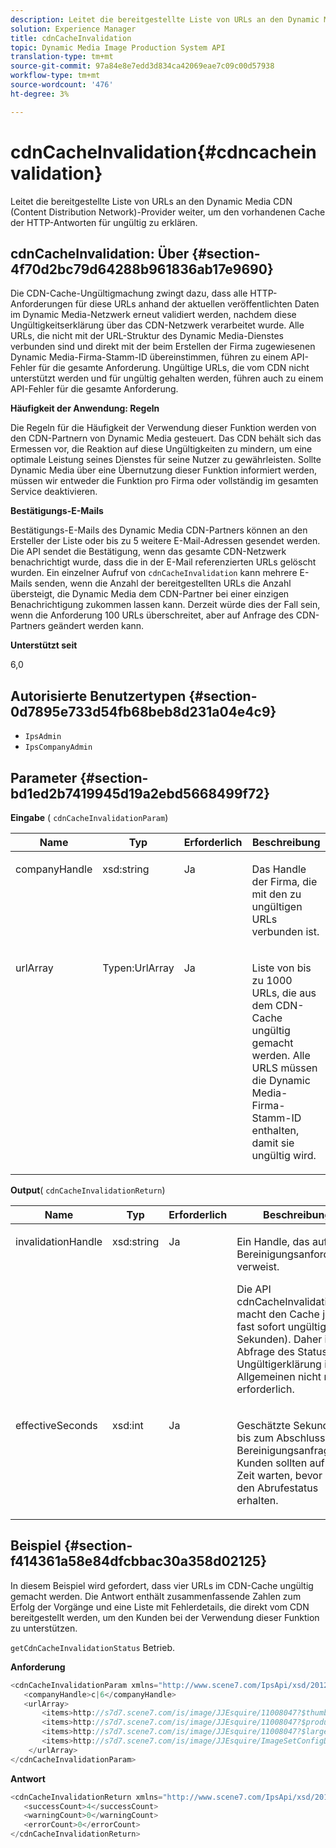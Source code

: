 ```yaml
---
description: Leitet die bereitgestellte Liste von URLs an den Dynamic Media CDN (Content Distribution Network)-Provider weiter, um den vorhandenen Cache der HTTP-Antworten für ungültig zu erklären.
solution: Experience Manager
title: cdnCacheInvalidation
topic: Dynamic Media Image Production System API
translation-type: tm+mt
source-git-commit: 97a84e8e7edd3d834ca42069eae7c09c00d57938
workflow-type: tm+mt
source-wordcount: '476'
ht-degree: 3%

---
```



# cdnCacheInvalidation{#cdncacheinvalidation}

Leitet die bereitgestellte Liste von URLs an den Dynamic Media CDN (Content Distribution Network)-Provider weiter, um den vorhandenen Cache der HTTP-Antworten für ungültig zu erklären.

## cdnCacheInvalidation: Über {#section-4f70d2bc79d64288b961836ab17e9690}

Die CDN-Cache-Ungültigmachung zwingt dazu, dass alle HTTP-Anforderungen für diese URLs anhand der aktuellen veröffentlichten Daten im Dynamic Media-Netzwerk erneut validiert werden, nachdem diese Ungültigkeitserklärung über das CDN-Netzwerk verarbeitet wurde. Alle URLs, die nicht mit der URL-Struktur des Dynamic Media-Dienstes verbunden sind und direkt mit der beim Erstellen der Firma zugewiesenen Dynamic Media-Firma-Stamm-ID übereinstimmen, führen zu einem API-Fehler für die gesamte Anforderung. Ungültige URLs, die vom CDN nicht unterstützt werden und für ungültig gehalten werden, führen auch zu einem API-Fehler für die gesamte Anforderung.

**Häufigkeit der Anwendung: Regeln**

Die Regeln für die Häufigkeit der Verwendung dieser Funktion werden von den CDN-Partnern von Dynamic Media gesteuert. Das CDN behält sich das Ermessen vor, die Reaktion auf diese Ungültigkeiten zu mindern, um eine optimale Leistung seines Dienstes für seine Nutzer zu gewährleisten. Sollte Dynamic Media über eine Übernutzung dieser Funktion informiert werden, müssen wir entweder die Funktion pro Firma oder vollständig im gesamten Service deaktivieren.

**Bestätigungs-E-Mails**

Bestätigungs-E-Mails des Dynamic Media CDN-Partners können an den Ersteller der Liste oder bis zu 5 weitere E-Mail-Adressen gesendet werden. Die API sendet die Bestätigung, wenn das gesamte CDN-Netzwerk benachrichtigt wurde, dass die in der E-Mail referenzierten URLs gelöscht wurden. Ein einzelner Aufruf von `cdnCacheInvalidation` kann mehrere E-Mails senden, wenn die Anzahl der bereitgestellten URLs die Anzahl übersteigt, die Dynamic Media dem CDN-Partner bei einer einzigen Benachrichtigung zukommen lassen kann. Derzeit würde dies der Fall sein, wenn die Anforderung 100 URLs überschreitet, aber auf Anfrage des CDN-Partners geändert werden kann.

**Unterstützt seit**

6,0

## Autorisierte Benutzertypen {#section-0d7895e733d54fb68beb8d231a04e4c9}

* `IpsAdmin`
* `IpsCompanyAdmin`

## Parameter {#section-bd1ed2b7419945d19a2ebd5668499f72}

**Eingabe** (  `cdnCacheInvalidationParam`)

<table id="table_EDD1875264C846BE951869D528A90D73"> 
 <thead> 
  <tr> 
   <th class="entry"> <b> Name</b> </th> 
   <th class="entry"> <b> Typ</b> </th> 
   <th class="entry"> <b> Erforderlich</b> </th> 
   <th class="entry"> <b> Beschreibung</b> </th> 
  </tr> 
 </thead>
 <tbody> 
  <tr valign="top"> 
   <td> <p> <span class="codeph"> <span class="varname"> companyHandle</span> </span> </p> </td> 
   <td> <p> <span class="codeph"> xsd:string</span> </p> </td> 
   <td> <p> Ja </p> </td> 
   <td> <p> Das Handle der Firma, die mit den zu ungültigen URLs verbunden ist. </p> </td> 
  </tr> 
  <tr valign="top"> 
   <td> <p> <span class="codeph"> <span class="varname"> urlArray</span> </span> </p> </td> 
   <td> <p> <span class="codeph"> Typen:UrlArray</span> </p> </td> 
   <td> <p> Ja </p> </td> 
   <td> <p> Liste von bis zu 1000 URLs, die aus dem CDN-Cache ungültig gemacht werden. Alle URLS müssen die Dynamic Media-Firma-Stamm-ID enthalten, damit sie ungültig wird. </p> </td> 
  </tr> 
 </tbody> 
</table>

**Output**(  `cdnCacheInvalidationReturn`)

<table id="table_1D947C1BF8864820AD7BA0CDC0F076F9"> 
 <thead> 
  <tr> 
   <th class="entry"> <b> Name</b> </th> 
   <th class="entry"> <b> Typ</b> </th> 
   <th class="entry"> <b> Erforderlich</b> </th> 
   <th class="entry"> <b> Beschreibung</b> </th> 
  </tr> 
 </thead>
 <tbody> 
  <tr valign="top"> 
   <td colname="col1"> <p><span class="codeph"><span class="varname"> invalidationHandle</span></span> </p> </td> 
   <td colname="col2"> <p><span class="codeph"> xsd:string</span> </p> </td> 
   <td colname="col3"> <p>Ja </p> </td> 
   <td colname="col4"> <p>Ein Handle, das auf die Bereinigungsanforderung verweist. </p> <p>Die API <span class="codeph"> cdnCacheInvalidation</span> macht den Cache jetzt fast sofort ungültig (~5 Sekunden). Daher ist die Abfrage des Status der Ungültigerklärung im Allgemeinen nicht mehr erforderlich. </p> 
    <!--<p>The next three paragraphs were added as per CQDOC-13840 With the migration from Akamai v2 API's to fast purge, purging time is now approximately 5 seconds. You are no longer required to poll on the purge URL to find out the status of the purge request.</p>--> 
    <!--<p>The cache invalidation handle used to contained the company ID, the user account type used (small or large), and the purge url. With the release of 2019R1, <codeph>invalidationHandle</codeph> now contains just the company ID and the purge ID. </p>--> 
    <!--<p>Prior to 2019R1, two different Akamai users were being used for each geography (for example, <codeph>cdninvalidatesmallemea</codeph> and <codeph>cdninvalidatelargeemea</codeph>) to invalidate requests, depending on the number of URLs in each request. This functionality was done so that a small request was not blocked because of a large request. Now, with fast purge in 2019R1, the purge is nearly instantaneous, two users are no longer needed, and only one account is used. </p>--> </td> 
  </tr> 
  <tr valign="top"> 
   <td colname="col1"> <p><span class="codeph"><span class="varname"> effectiveSeconds</span></span> </p> </td> 
   <td colname="col2"> <p><span class="codeph"> xsd:int</span> </p> </td> 
   <td colname="col3"> <p>Ja </p> </td> 
   <td colname="col4"> <p>Geschätzte Sekunden bis zum Abschluss der Bereinigungsanfrage. Kunden sollten auf diese Zeit warten, bevor sie den Abrufestatus erhalten. </p> </td> 
  </tr> 
 </tbody> 
</table>

## Beispiel {#section-f414361a58e84dfcbbac30a358d02125}

In diesem Beispiel wird gefordert, dass vier URLs im CDN-Cache ungültig gemacht werden. Die Antwort enthält zusammenfassende Zahlen zum Erfolg der Vorgänge und eine Liste mit Fehlerdetails, die direkt vom CDN bereitgestellt werden, um den Kunden bei der Verwendung dieser Funktion zu unterstützen.

`getCdnCacheInvalidationStatus` Betrieb.

**Anforderung**

```java
<cdnCacheInvalidationParam xmlns="http://www.scene7.com/IpsApi/xsd/2012-02-14">
   <companyHandle>c|6</companyHandle>
   <urlArray>
       <items>http://s7d7.scene7.com/is/image/JJEsquire/11008047?$thumbnail$</items>
       <items>http://s7d7.scene7.com/is/image/JJEsquire/11008047?$product$</items>
       <items>http://s7d7.scene7.com/is/image/JJEsquire/11008047?$large$</items>
       <items>http://s7d7.scene7.com/is/image/JJEsquire/ImageSetConfigDefaults?req=userdata</items>
    </urlArray>
</cdnCacheInvalidationParam>
```

**Antwort**

```java
<cdnCacheInvalidationReturn xmlns="http://www.scene7.com/IpsApi/xsd/2012-02-14">
   <successCount>4</successCount>
   <warningCount>0</warningCount>
   <errorCount>0</errorCount>
</cdnCacheInvalidationReturn>
```

